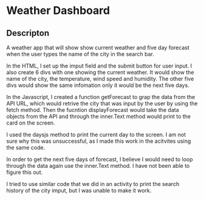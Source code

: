 # Weather Dashboard

## Descripton

A weather app that will show show current weather and five day forecast when the user
types the name of the city in the search bar.

In the HTML, I set up the imput field and the submit button for user input. I also
create 6 divs with one showing the current weather. It would show the name of the city,
the temperature, wind speed and humidity. The other five divs would show the same infomation
only it would be the next five days. 

In the Javascript, I created a function getForecast to grap the data from the API URL, which
would retrive the city that was input by the user by using the fetch method. Then the fucntion
displayForecast would take the data objects from the API and through the inner.Text method 
would print to the card on the screen.

I used the daysjs method to print the current day to the screen. I am not sure why this
was unsuccessful, as I made this work in the acitvites using the same code.

In order to get the next five days of forecast, I believe I would need to loop through the
data again use the inner.Text method. I have not been able to figure this out.

I tried to use similar code that we did in an activity to print the search history of the
city imput, but I was unable to make it work.
